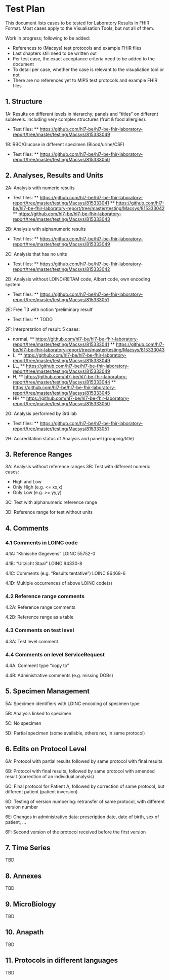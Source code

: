 # Test Plan

This document lists cases to be tested for Laboratory Results in FHIR Format.   Most cases apply to the Visualisation Tools, but not all of them.

Work in progress; following to be added:

* References to (Macsys) test protocols and example FHIR files
* Last chapters still need to be written out
* Per test case, the exact acceptance criteria need to be added to the document
* To detail per case, whether the case is relevant to the visualiation tool or not
* There are no references yet to MIPS test protocols and example FHIR files

  

## 1.	Structure

1A: Results on different levels in hierarchy; panels and “titles” on different sublevels.  Including very complex structures (fruit & food allergies).
* Test files:
** https://github.com/hl7-be/hl7-be-fhir-laboratory-report/tree/master/testing/Macsys/815333049

1B: RBC/Glucose in different specimen (Blood/urine/CSF)
* Test files: 
** https://github.com/hl7-be/hl7-be-fhir-laboratory-report/tree/master/testing/Macsys/815333050

## 2.	Analyses, Results and Units

2A: Analysis with numeric results
* Test files: 
** https://github.com/hl7-be/hl7-be-fhir-laboratory-report/tree/master/testing/Macsys/815333041
** https://github.com/hl7-be/hl7-be-fhir-laboratory-report/tree/master/testing/Macsys/815333042
** https://github.com/hl7-be/hl7-be-fhir-laboratory-report/tree/master/testing/Macsys/815333043


2B: Analysis with alphanumeric results
* Test files:
** https://github.com/hl7-be/hl7-be-fhir-laboratory-report/tree/master/testing/Macsys/815333049

2C: Analysis that has no units
* Test files:
** https://github.com/hl7-be/hl7-be-fhir-laboratory-report/tree/master/testing/Macsys/815333042

2D: Analysis without LOINC/RETAM code, Albert code, own encoding system
* Test files:
** https://github.com/hl7-be/hl7-be-fhir-laboratory-report/tree/master/testing/Macsys/815333051

2E: Free T3 with notion ‘preliminary result’
* Test files:
** TODO

2F: Interpretation of result: 5 cases: 
-	normal, 
** https://github.com/hl7-be/hl7-be-fhir-laboratory-report/tree/master/testing/Macsys/815333041
** https://github.com/hl7-be/hl7-be-fhir-laboratory-report/tree/master/testing/Macsys/815333043
-	L, 
** https://github.com/hl7-be/hl7-be-fhir-laboratory-report/tree/master/testing/Macsys/815333049
-	LL, 
** https://github.com/hl7-be/hl7-be-fhir-laboratory-report/tree/master/testing/Macsys/815333049
-	H,
** https://github.com/hl7-be/hl7-be-fhir-laboratory-report/tree/master/testing/Macsys/815333044
** https://github.com/hl7-be/hl7-be-fhir-laboratory-report/tree/master/testing/Macsys/815333045
-	HH
** https://github.com/hl7-be/hl7-be-fhir-laboratory-report/tree/master/testing/Macsys/815333050

2G: Analysis performed by 3rd lab
* Test files:
** https://github.com/hl7-be/hl7-be-fhir-laboratory-report/tree/master/testing/Macsys/815333051

2H: Accreditation status of Analysis and panel (grouping/title)

## 3.	Reference Ranges

3A: Analysis without reference ranges
3B: Test with different numeric cases:
-	High and Low
-	Only High (e.g. <= xx,x)
-	Only Low (e.g. >= yy,y)

3C: Test with alphanumeric reference range

3D: Reference range for test without units


## 4.	Comments

### 4.1	Comments in LOINC code

4.1A: “Klinische Gegevens” LOINC 55752-0

4.1B: “Uitzicht Staal” LOINC  94330-8

4.1C: Comments (e.g. “Results tentative”) LOINC 86468-6	

4.1D: Multiple occurrences of above LOINC code(s)

### 4.2 Reference range comments

4.2A: Reference range comments

4.2B: Reference range as a table

### 4.3 Comments on test level

4.3A: Test level comment

### 4.4 Comments on level ServiceRequest

4.4A. Comment type “copy to” 

4.4B: Administrative comments (e.g. missing DOBs)

## 5.	Specimen Management

5A: Specimen identifiers with LOINC encoding of specimen type

5B: Analysis linked to specimen

5C: No specimen

5D: Partial specimen (some available, others not, in same protocol)

## 6.	Edits on Protocol Level

6A: Protocol with partial results followed by same protocol with final results

6B: Protocol with final results, followed by same protocol with amended result (correction of an individual analysis)

6C: Final protocol for Patient A, followed by correction of same protocol, but different patient (patient inversion)

6D: Testing of version numbering: retransfer of same protocol, with different version number

6E:  Changes in administrative data: prescription date, date of birth, sex of patient, …

6F:  Second version of the protocol received before the first version
 
## 7.	Time Series

TBD

## 8.	Annexes

TBD

## 9.	MicroBiology

TBD

## 10.	Anapath

TBD

## 11.	Protocols in different languages

TBD
